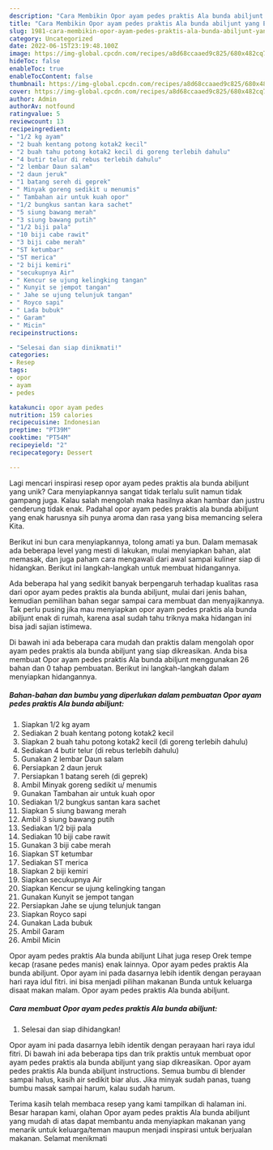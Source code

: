 ```yaml
---
description: "Cara Membikin Opor ayam pedes praktis Ala bunda abiljunt yang Enak"
title: "Cara Membikin Opor ayam pedes praktis Ala bunda abiljunt yang Enak"
slug: 1981-cara-membikin-opor-ayam-pedes-praktis-ala-bunda-abiljunt-yang-enak
category: Uncategorized
date: 2022-06-15T23:19:48.100Z
image: https://img-global.cpcdn.com/recipes/a8d68ccaaed9c825/680x482cq70/opor-ayam-pedes-praktis-ala-bunda-abiljunt-foto-resep-utama.jpg
hideToc: false
enableToc: true
enableTocContent: false
thumbnail: https://img-global.cpcdn.com/recipes/a8d68ccaaed9c825/680x482cq70/opor-ayam-pedes-praktis-ala-bunda-abiljunt-foto-resep-utama.jpg
cover: https://img-global.cpcdn.com/recipes/a8d68ccaaed9c825/680x482cq70/opor-ayam-pedes-praktis-ala-bunda-abiljunt-foto-resep-utama.jpg
author: Admin
authorAv: notfound
ratingvalue: 5
reviewcount: 13
recipeingredient:
- "1/2 kg ayam"
- "2 buah kentang potong kotak2 kecil"
- "2 buah tahu potong kotak2 kecil di goreng terlebih dahulu"
- "4 butir telur di rebus terlebih dahulu"
- "2 lembar Daun salam"
- "2 daun jeruk"
- "1 batang sereh di geprek"
- " Minyak goreng sedikit u menumis"
- " Tambahan air untuk kuah opor"
- "1/2 bungkus santan kara sachet"
- "5 siung bawang merah"
- "3 siung bawang putih"
- "1/2 biji pala"
- "10 biji cabe rawit"
- "3 biji cabe merah"
- "ST ketumbar"
- "ST merica"
- "2 biji kemiri"
- "secukupnya Air"
- " Kencur se ujung kelingking tangan"
- " Kunyit se jempot tangan"
- " Jahe se ujung telunjuk tangan"
- " Royco sapi"
- " Lada bubuk"
- " Garam"
- " Micin"
recipeinstructions:

- "Selesai dan siap dinikmati!"
categories:
- Resep
tags:
- opor
- ayam
- pedes

katakunci: opor ayam pedes 
nutrition: 159 calories
recipecuisine: Indonesian
preptime: "PT39M"
cooktime: "PT54M"
recipeyield: "2"
recipecategory: Dessert

---
```





Lagi mencari inspirasi resep opor ayam pedes praktis ala bunda abiljunt yang unik? Cara menyiapkannya sangat tidak terlalu sulit namun tidak gampang juga. Kalau salah mengolah maka hasilnya akan hambar dan justru cenderung tidak enak. Padahal opor ayam pedes praktis ala bunda abiljunt yang enak harusnya sih punya aroma dan rasa yang bisa memancing selera Kita.





Berikut ini bun cara menyiapkannya, tolong amati ya bun. Dalam memasak ada beberapa level yang mesti di lakukan, mulai menyiapkan bahan, alat memasak, dan juga paham cara mengawali dari awal sampai kuliner siap di hidangkan. Berikut ini langkah-langkah untuk membuat hidangannya.

Ada beberapa hal yang sedikit banyak berpengaruh terhadap kualitas rasa dari opor ayam pedes praktis ala bunda abiljunt, mulai dari jenis bahan, kemudian pemilihan bahan segar sampai cara membuat dan menyajikannya. Tak perlu pusing jika mau menyiapkan opor ayam pedes praktis ala bunda abiljunt enak di rumah, karena asal sudah tahu triknya maka hidangan ini bisa jadi sajian istimewa.






Di bawah ini ada beberapa cara mudah dan praktis dalam mengolah opor ayam pedes praktis ala bunda abiljunt yang siap dikreasikan. Anda bisa membuat Opor ayam pedes praktis Ala bunda abiljunt menggunakan 26 bahan dan 0 tahap pembuatan. Berikut ini langkah-langkah dalam menyiapkan hidangannya.

<!--inarticleads1-->

##### Bahan-bahan dan bumbu yang diperlukan dalam pembuatan Opor ayam pedes praktis Ala bunda abiljunt:

1. Siapkan 1/2 kg ayam
1. Sediakan 2 buah kentang potong kotak2 kecil
1. Siapkan 2 buah tahu potong kotak2 kecil (di goreng terlebih dahulu)
1. Sediakan 4 butir telur (di rebus terlebih dahulu)
1. Gunakan 2 lembar Daun salam
1. Persiapkan 2 daun jeruk
1. Persiapkan 1 batang sereh (di geprek)
1. Ambil  Minyak goreng sedikit u/ menumis
1. Gunakan  Tambahan air untuk kuah opor
1. Sediakan 1/2 bungkus santan kara sachet
1. Siapkan 5 siung bawang merah
1. Ambil 3 siung bawang putih
1. Sediakan 1/2 biji pala
1. Sediakan 10 biji cabe rawit
1. Gunakan 3 biji cabe merah
1. Siapkan ST ketumbar
1. Sediakan ST merica
1. Siapkan 2 biji kemiri
1. Siapkan secukupnya Air
1. Siapkan  Kencur se ujung kelingking tangan
1. Gunakan  Kunyit se jempot tangan
1. Persiapkan  Jahe se ujung telunjuk tangan
1. Siapkan  Royco sapi
1. Gunakan  Lada bubuk
1. Ambil  Garam
1. Ambil  Micin


Opor ayam pedes praktis Ala bunda abiljunt Lihat juga resep Orek tempe kecap (rasane pedes manis) enak lainnya. Opor ayam pedes praktis Ala bunda abiljunt. Opor ayam ini pada dasarnya lebih identik dengan perayaan hari raya idul fitri. ini bisa menjadi pilihan makanan Bunda untuk keluarga disaat makan malam. Opor ayam pedes praktis Ala bunda abiljunt. 

<!--inarticleads2-->

##### Cara membuat Opor ayam pedes praktis Ala bunda abiljunt:


1. Selesai dan siap dihidangkan!

Opor ayam ini pada dasarnya lebih identik dengan perayaan hari raya idul fitri. Di bawah ini ada beberapa tips dan trik praktis untuk membuat opor ayam pedes praktis ala bunda abiljunt yang siap dikreasikan. Opor ayam pedes praktis Ala bunda abiljunt instructions. Semua bumbu di blender sampai halus, kasih air sedikit biar alus. Jika minyak sudah panas, tuang bumbu masak sampai harum, kalau sudah harum. 

Terima kasih telah membaca resep yang kami tampilkan di halaman ini. Besar harapan kami, olahan Opor ayam pedes praktis Ala bunda abiljunt yang mudah di atas dapat membantu anda menyiapkan makanan yang menarik untuk keluarga/teman maupun menjadi inspirasi untuk berjualan makanan. Selamat menikmati
